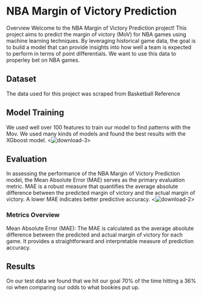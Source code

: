 # NBA Margin of Victory Prediction
Overview
Welcome to the NBA Margin of Victory Prediction project! This project aims to predict the margin of victory (MoV) for NBA games using machine learning techniques. By leveraging historical game data, the goal is to build a model that can provide insights into how well a team is expected to perform in terms of point differentials. We want to use this data to properley bet on NBA games. 

## Dataset
The data used for this project was scraped from Basketball Reference 

## Model Training
We used well over 100 features to train our model to find patterns with the Mov. We used many kinds of models and found the best results with the XGboost model. 
<![download-3](https://github.com/makmula/NBA-data/assets/141356197/ebfb408f-d40f-4679-8a58-2737ff8bd9d5)>

## Evaluation
In assessing the performance of the NBA Margin of Victory Prediction model, the Mean Absolute Error (MAE) serves as the primary evaluation metric. MAE is a robust measure that quantifies the average absolute difference between the predicted margin of victory and the actual margin of victory. A lower MAE indicates better predictive accuracy.
<![download-2](https://github.com/makmula/NBA-data/assets/141356197/5cb7b3f9-57ae-4812-9b7a-f7410b4e7296)>


### Metrics Overview
Mean Absolute Error (MAE): The MAE is calculated as the average absolute difference between the predicted and actual margin of victory for each game. It provides a straightforward and interpretable measure of prediction accuracy.

## Results
On our test data we found that we hit our goal 70% of the time hitting a 36% roi when comparing our odds to what bookies put up.
